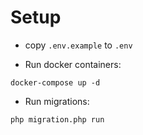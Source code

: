 # Setup

- copy `.env.example` to `.env`

- Run docker containers:
```
docker-compose up -d
```

- Run migrations:
```
php migration.php run
``` 
